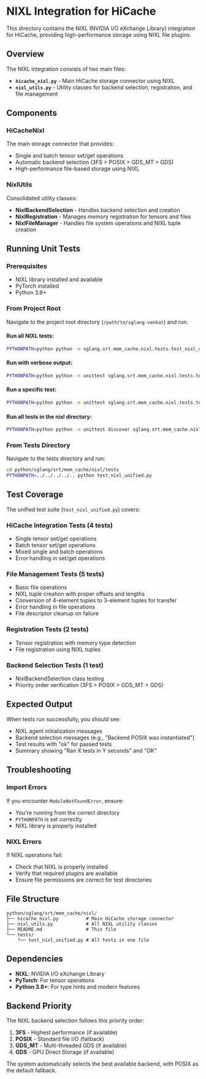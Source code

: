 # NIXL Integration for HiCache

This directory contains the NIXL (NVIDIA I/O eXchange Library) integration for HiCache, providing high-performance storage using NIXL file plugins.

## Overview

The NIXL integration consists of two main files:

- **`hicache_nixl.py`** - Main HiCache storage connector using NIXL
- **`nixl_utils.py`** - Utility classes for backend selection, registration, and file management

## Components

### HiCacheNixl
The main storage connector that provides:
- Single and batch tensor set/get operations
- Automatic backend selection (3FS > POSIX > GDS_MT > GDS)
- High-performance file-based storage using NIXL

### NixlUtils
Consolidated utility classes:
- **NixlBackendSelection** - Handles backend selection and creation
- **NixlRegistration** - Manages memory registration for tensors and files
- **NixlFileManager** - Handles file system operations and NIXL tuple creation

## Running Unit Tests

### Prerequisites
- NIXL library installed and available
- PyTorch installed
- Python 3.8+

### From Project Root
Navigate to the project root directory (`/path/to/sglang-venkat`) and run:

#### Run all NIXL tests:
```bash
PYTHONPATH=python python -m sglang.srt.mem_cache.nixl.tests.test_nixl_unified
```

#### Run with verbose output:
```bash
PYTHONPATH=python python -m unittest sglang.srt.mem_cache.nixl.tests.test_nixl_unified.TestNixlUnified -v
```

#### Run a specific test:
```bash
PYTHONPATH=python python -m unittest sglang.srt.mem_cache.nixl.tests.test_nixl_unified.TestNixlUnified.test_single_set_get -v
```

#### Run all tests in the nixl directory:
```bash
PYTHONPATH=python python -m unittest discover sglang.srt.mem_cache.nixl.tests -p "test_*.py" -v
```

### From Tests Directory
Navigate to the tests directory and run:

```bash
cd python/sglang/srt/mem_cache/nixl/tests
PYTHONPATH=../../../../.. python test_nixl_unified.py
```

## Test Coverage

The unified test suite (`test_nixl_unified.py`) covers:

### HiCache Integration Tests (4 tests)
- Single tensor set/get operations
- Batch tensor set/get operations
- Mixed single and batch operations
- Error handling in set/get operations

### File Management Tests (5 tests)
- Basic file operations
- NIXL tuple creation with proper offsets and lengths
- Conversion of 4-element tuples to 3-element tuples for transfer
- Error handling in file operations
- File descriptor cleanup on failure

### Registration Tests (2 tests)
- Tensor registration with memory type detection
- File registration using NIXL tuples

### Backend Selection Tests (1 test)
- NixlBackendSelection class testing
- Priority order verification (3FS > POSIX > GDS_MT > GDS)

## Expected Output

When tests run successfully, you should see:
- NIXL agent initialization messages
- Backend selection messages (e.g., "Backend POSIX was instantiated")
- Test results with "ok" for passed tests
- Summary showing "Ran X tests in Y seconds" and "OK"

## Troubleshooting

### Import Errors
If you encounter `ModuleNotFoundError`, ensure:
- You're running from the correct directory
- `PYTHONPATH` is set correctly
- NIXL library is properly installed

### NIXL Errors
If NIXL operations fail:
- Check that NIXL is properly installed
- Verify that required plugins are available
- Ensure file permissions are correct for test directories

## File Structure

```
python/sglang/srt/mem_cache/nixl/
├── hicache_nixl.py          # Main HiCache storage connector
├── nixl_utils.py            # All NIXL utility classes
├── README.md                # This file
└── tests/
    └── test_nixl_unified.py # All tests in one file
```

## Dependencies

- **NIXL**: NVIDIA I/O eXchange Library
- **PyTorch**: For tensor operations
- **Python 3.8+**: For type hints and modern features

## Backend Priority

The NIXL backend selection follows this priority order:
1. **3FS** - Highest performance (if available)
2. **POSIX** - Standard file I/O (fallback)
3. **GDS_MT** - Multi-threaded GDS (if available)
4. **GDS** - GPU Direct Storage (if available)

The system automatically selects the best available backend, with POSIX as the default fallback. 